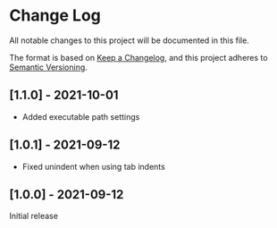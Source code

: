 # Change Log

All notable changes to this project will be documented in this file.

The format is based on [Keep a Changelog](https://keepachangelog.com/en/1.0.0/),
and this project adheres to [Semantic Versioning](https://semver.org/spec/v2.0.0.html).

## [1.1.0] - 2021-10-01
- Added executable path settings

## [1.0.1] - 2021-09-12
- Fixed unindent when using tab indents

## [1.0.0] - 2021-09-12
Initial release

